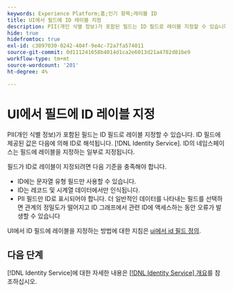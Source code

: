 ```yaml
---
keywords: Experience Platform;홈;인기 항목;레이블 ID
title: UI에서 필드에 ID 레이블 지정
description: PII(개인 식별 정보)가 포함된 필드는 ID 필드로 레이블 지정할 수 있습니다. ID 필드에 제공된 값은 ID 서비스에서 ID로 해석됩니다. ID의 네임스페이스는 필드에 레이블을 지정하는 일부로 지정됩니다.
hide: true
hidefromtoc: true
exl-id: c3097030-0242-404f-9e4c-72a7fa574011
source-git-commit: 0d111241658b4014d1ca2e6013d21a4782d81be9
workflow-type: tm+mt
source-wordcount: '201'
ht-degree: 4%

---
```


# UI에서 필드에 ID 레이블 지정

PII(개인 식별 정보)가 포함된 필드는 ID 필드로 레이블 지정할 수 있습니다. ID 필드에 제공된 값은 다음에 의해 ID로 해석됩니다. [!DNL Identity Service]. ID의 네임스페이스는 필드에 레이블을 지정하는 일부로 지정됩니다.

필드가 ID로 레이블이 지정되려면 다음 기준을 충족해야 합니다.

* ID에는 문자열 유형 필드만 사용할 수 있습니다.
* ID는 레코드 및 시계열 데이터에서만 인식됩니다.
* PII 필드만 ID로 표시되어야 합니다. 더 일반적인 데이터를 나타내는 필드를 선택하면 관계의 정밀도가 떨어지고 ID 그래프에서 관련 ID에 액세스하는 동안 오류가 발생할 수 있습니다

UI에서 ID 필드에 레이블을 지정하는 방법에 대한 지침은 [ui에서 id 필드 정의](../xdm/ui/fields/identity.md).

## 다음 단계

[!DNL Identity Service]에 대한 자세한 내용은 [[!DNL Identity Service] 개요](./home.md)를 참조하십시오.
